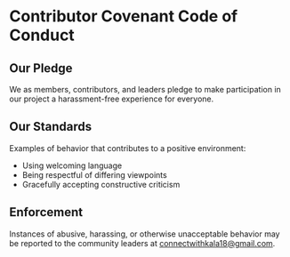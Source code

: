 # Contributor Covenant Code of Conduct

## Our Pledge
We as members, contributors, and leaders pledge to make participation in our project a harassment-free experience for everyone.

## Our Standards
Examples of behavior that contributes to a positive environment:
- Using welcoming language
- Being respectful of differing viewpoints
- Gracefully accepting constructive criticism

## Enforcement
Instances of abusive, harassing, or otherwise unacceptable behavior may be reported to the community leaders at [connectwithkala18@gmail.com](mailto:connectwithkala18@gmail.com).
